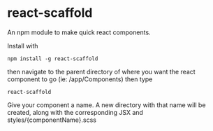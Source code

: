 # react-scaffold
An npm module to make quick react components.

Install with

```
npm install -g react-scaffold 
```

then navigate to the parent directory of where you want the react component to go (ie: /app/Components)
then type

```
react-scaffold 
```

Give your component a name. A new directory with that name will be created, along with the corresponding JSX and styles/{componentName}.scss
